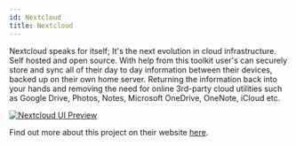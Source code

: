```yaml
---
id: Nextcloud
title: Nextcloud
---
```


Nextcloud speaks for itself; It's the next evolution in cloud infrastructure. Self hosted and open source. With help from this toolkit user's can securely store and sync all of their day to day information between their devices, backed up on their own home server. Returning the information back into your hands and removing the need for online 3rd-party cloud utilities such as Google Drive, Photos, Notes, Microsoft OneDrive, OneNote, iCloud etc.

[<img alt="Nextcloud UI Preview" src="/img/NextcloudUI.png" />](https://nextcloud.com/)


Find out more about this project on their website [here](https://nextcloud.com/).
